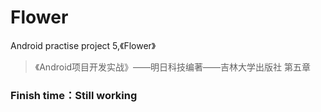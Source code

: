# Flower
Android practise project 5,《Flower》

> 《Android项目开发实战》——明日科技编著——吉林大学出版社 第五章

### Finish time：Still working
